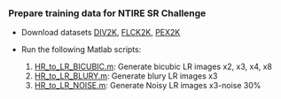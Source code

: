 ### Prepare training data for NTIRE SR Challenge

* Download datasets [DIV2K](https://data.vision.ee.ethz.ch/cvl/DIV2K/), [FLCK2K](), [PEX2K]()

* Run the following Matlab scripts:
  1. [HR_to_LR_BICUBIC.m](): Generate bicubic LR images x2, x3, x4, x8
  2. [HR_to_LR_BLURY.m](): Generate blury LR images x3
  3. [HR_to_LR_NOISE.m](): Generate Noisy LR images x3-noise 30%


  
